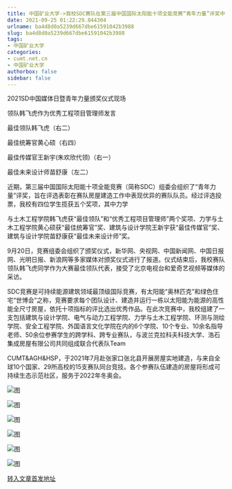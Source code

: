 ```yaml
---
title: 中国矿业大学->我校SDC赛队在第三届中国国际太阳能十项全能竞赛“青年力量”评奖中揽获多个奖项 | cumt.net.cn
date: 2021-09-25 01:22:29.844304
urlname: ba4d8d0a5239d667dbe61591042b3988
slug: ba4d8d0a5239d667dbe61591042b3988
tags: 
- 中国矿业大学
categories:
- cumt.net.cn
- 中国矿业大学
authorbox: false
sidebar: false
---
```

2021SD中国媒体日暨青年力量颁奖仪式现场

领队韩飞虎作为优秀工程项目管理师发言

最佳领队韩飞虎（右二）

最佳统筹官黄心硕（右四）

最佳传媒官王新宇(朱欢欣代领)（右一）

最佳未来设计师苗舒康（左二）

近期，第三届中国国际太阳能十项全能竞赛（简称SDC）组委会组织了“青年力量”评奖，旨在评选表彰在赛队房屋建造工作中表现优异的赛队队员。经过评选投票，我校有四位学生揽获五个奖项，其中力学
<!--more-->
与土木工程学院韩飞虎获“最佳领队”和“优秀工程项目管理师”两个奖项、力学与土木工程学院黄心硕获“最佳统筹官”奖、建筑与设计学院王新宇获“最佳传媒官”奖、建筑与设计学院苗舒康获“最佳未来设计师”奖。

9月20日，竞赛组委会组织了颁奖仪式，新华网、央视网、中国新闻网、中国日报网、光明日报、新浪网等多家媒体对颁奖仪式进行了报道。仪式结束后，我校赛队领队韩飞虎同学作为大赛最佳领队代表，接受了北京电视台和爱奇艺视频等媒体的采访。

SDC竞赛是可持续能源建筑领域最顶级国际竞赛，有太阳能“奥林匹克”和绿色住宅“世博会”之称，竞赛要求每个团队设计、建造并运行一栋以太阳能为能源的高性能全尺寸房屋，依托十项指标的评比选出优秀作品。在此次竞赛中，我校组建了一支包括建筑与设计学院、电气与动力工程学院、力学与土木工程学院、环测与测绘学院、安全工程学院、外国语言文化学院在内的6个学院、10个专业、10余名指导老师、50余位参赛学生的跨学科、跨专业赛队，与波兰克拉科夫科技大学、浩石集成房屋有限公司共同组成联合代表队Team

CUMT&AGH&HSP，于2021年7月赴张家口张北县开展房屋实地建造，与来自全球10个国家、29所高校的15支赛队同台竞技。各个参赛队伍建造的房屋将形成可持续生态示范社区，服务于2022年冬奥会。

![图](http://xwzx.cumt.edu.cn/_upload/article/images/2a/e8/9376ad834352990011df32e26cb4/b8f1f6b6-7cda-42fc-9be5-1433a8eceb13.jpg)

![图](http://xwzx.cumt.edu.cn/_upload/article/images/2a/e8/9376ad834352990011df32e26cb4/26a24ab9-f0fc-4451-bb92-d2671c6a31bf.jpg)

![图](http://xwzx.cumt.edu.cn/_upload/article/images/2a/e8/9376ad834352990011df32e26cb4/f93a701e-bf30-4743-bf29-3c86be5f166a.jpg)

![图](http://xwzx.cumt.edu.cn/_upload/article/images/2a/e8/9376ad834352990011df32e26cb4/5394ac34-c5f3-447b-a54c-af97f76fba57.jpg)

![图](http://xwzx.cumt.edu.cn/_upload/article/images/2a/e8/9376ad834352990011df32e26cb4/c912cf81-4dd2-4a9e-a7f5-25d3dbabe13a.jpg)

![图](http://xwzx.cumt.edu.cn/_upload/article/images/2a/e8/9376ad834352990011df32e26cb4/5ba938f1-cca4-47ca-8239-c6efb837d64b.jpg)

[转入文章首发地址](http://xwzx.cumt.edu.cn/45/69/c523a607593/page.htm)